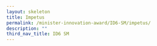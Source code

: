 ```yaml
---
layout: skeleton
title: Impetus
permalink: /minister-innovation-award/ID6-SM/impetus/
description: ""
third_nav_title: ID6 SM
---
```


